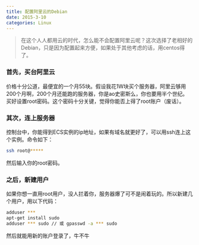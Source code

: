 ```yaml
---
title: 配置阿里云的Debian
date: 2015-3-10
categories: Linux
---
```

>在这个人人都用云的时代，怎么能不会配置阿里云呢？这次选择了老相好的Debian，只是因为配置起来方便，如果处于其他考虑的话，用centos得了。


### 首先，买台阿里云

价格十分公道，最便宜的一个月55块。假设我花1W块买个服务器，阿里云够用200个月啊，200个月还能跑的服务器，你是ao史密斯么，你也要用半个世纪。  
买好设置root密码。这个密码十分关键，觉得你能否上得了root账户（废话）。

### 其次，连上服务器

控制台中，你能得到ECS实例的ip地址，如果有域名就更好了，可以用ssh连上这个实例。命令如下：
```Bash
ssh root@*****
```
然后输入你的root密码。

### 之后，新建用户

如果你想一直用root用户，没人拦着你，服务器爆了可不是闹着玩的。所以新建几个用户，用以下代码：
```Bash
adduser ***
apt-get install sudo
adduser *** sudo // 或 gpasswd -a *** sudo
```
然后就能用新的账户登录了，牛不牛
